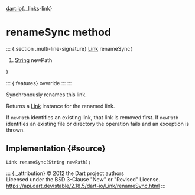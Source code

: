 [dart:io](../../dart-io/dart-io-library){._links-link}

renameSync method
=================

::: {.section .multi-line-signature}
[Link](../link-class) renameSync(

1.  [String](../../dart-core/string-class) newPath

)

::: {.features}
override
:::
:::

Synchronously renames this link.

Returns a [Link](../link-class) instance for the renamed link.

If `newPath` identifies an existing link, that link is removed first. If
`newPath` identifies an existing file or directory the operation fails
and an exception is thrown.

Implementation {#source}
--------------

``` {.language-dart data-language="dart"}
Link renameSync(String newPath);
```

::: {._attribution}
© 2012 the Dart project authors\
Licensed under the BSD 3-Clause \"New\" or \"Revised\" License.\
<https://api.dart.dev/stable/2.18.5/dart-io/Link/renameSync.html>
:::

